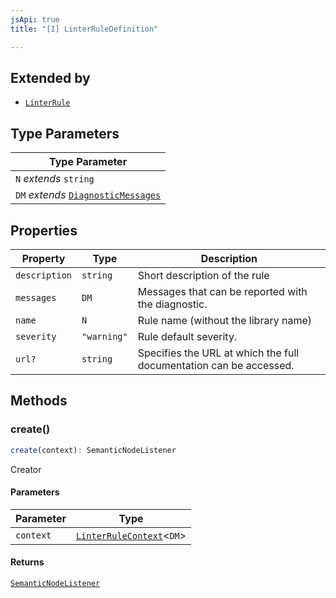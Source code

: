 ```yaml
---
jsApi: true
title: "[I] LinterRuleDefinition"

---
```

## Extended by

- [`LinterRule`](LinterRule.md)

## Type Parameters

| Type Parameter |
| ------ |
| `N` *extends* `string` |
| `DM` *extends* [`DiagnosticMessages`](DiagnosticMessages.md) |

## Properties

| Property | Type | Description |
| ------ | ------ | ------ |
| `description` | `string` | Short description of the rule |
| `messages` | `DM` | Messages that can be reported with the diagnostic. |
| `name` | `N` | Rule name (without the library name) |
| `severity` | `"warning"` | Rule default severity. |
| `url?` | `string` | Specifies the URL at which the full documentation can be accessed. |

## Methods

### create()

```ts
create(context): SemanticNodeListener
```

Creator

#### Parameters

| Parameter | Type |
| ------ | ------ |
| `context` | [`LinterRuleContext`](LinterRuleContext.md)<`DM`\> |

#### Returns

[`SemanticNodeListener`](../type-aliases/SemanticNodeListener.md)
